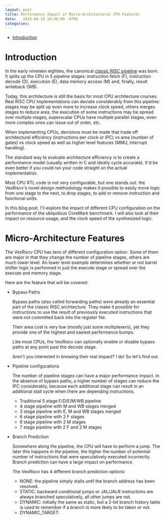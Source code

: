 ```yaml
---
layout: post
title: Performance Impact of Micro-Architectural CPU Features
date:   2019-04-19 10:00:00 -0700
categories:
---
```


* [Introduction](#Introduction)

# Introduction

In the early nineteen eighties, the canonical [classic RISC pipeline](https://en.wikipedia.org/wiki/Classic_RISC_pipeline) was born.
It splits up the CPU in 5 pipeline stages: instruction fetch (F), instruction decode (D), execution (E),
data memory access (M) and, finally, result writeback (WB).

Today, this architecture is still the basis for most CPU architecture courses.  Real RISC CPU implementations can deviate considerably from this pipeline: stages may be split up even more to increase
clock speed, others merges stages to reduce area, the execution of some instructions may be spread over multiple stages,
superscalar CPUs have multiple parallel stages, even more complex ones can issue out of order, etc.

When implementing CPUs, decisions must be made that trade off architectural efficiency (instructions per clock or IPC) vs
area (number of gates) vs clock speed as well as higher level features (MMU, interrupt handling).

The standard way to evaluate architecture efficiency is to create a performance model (usually written in C and ideally
cycle accurate). It'd be even better if you could run your code straight on the actual implementation.

Most CPU RTL code is not very configurable, but one stands out: the VexRiscv's novel design methodology makes it
possible to easily move logic from one stage to the next, to drop stages, to add or remove instruction and functional
units.

In this blog post, I'll explore the impact of different CPU configuration on the performance of the ubiquitous CoreMark
benchmark. I will also look at their impact on resource usage, and the clock speed of the synthesized logic.

# Micro-Architecture Features

The VexRiscv CPU has tens of different configuration option. Some of them are major in that they change the number
of pipeline stages, others are much lower level. An lower level example determines whether or not barrel shifter
logic is performed in just the execute stage or spread over the execute and memory stage.

Here are the feature that will be covered:

* Bypass Paths

    Bypass paths (also called forwarding paths) were already an essential part of the classic
    RISC architecture. They make it possible for instructions to use the result of previously executed
    instructions that were not committed back into the register file.

    Their area cost is very low (mostly just some multiplexers), yet they provide one of the highest
    and easiest performance bumps.

    Like most CPUs, the VexRiscv can optionally enable or disable bypass paths at any point past the
    decode stage.

    Aren't you interested in knowing their real impact? I do! So let's find out.


* Pipeline configurations

    The number of pipeline stages can have a major performance impact. In the absence of bypass paths, a higher
    number of stages can reduce the IPC considerably, because each additional stage can result in an additional
    stall cycle when there are depending instructions.

    * Traditional 5 stage F/D/E/M/WB pipeline
    * 4 stage pipeline with M and WB stages merged
    * 3 stage pipeline with E, M and WB stages merged
    * 6 stage pipeline with 2 F stages
    * 6 stage pipeline with 2 M stages
    * 7 stage pipeline with 2 F and 2 M stages

* Branch Prediction

    Somewhere along the pipeline, the CPU will have to perform a jump. The later this happens in the pipeline,
    the higher the number of potential number of instructions that were speculatively executed incorrectly.
    Branch prediction can have a large impact on performance.

    The VexRiscv has 4 different branch prediction options:

    * NONE: the pipeline simply stalls until the branch address has been resolved.
    * STATIC: backward conditional jumps or JAL/JALR instructions are always branched speculatively,
      all other jumps are not.
    * DYNAMIC: initially the same as static, but a 2-bit branch history table is used to remember if
      a branch is more likely to be taken or not.
    * DYNAMIC\_TARGET:





